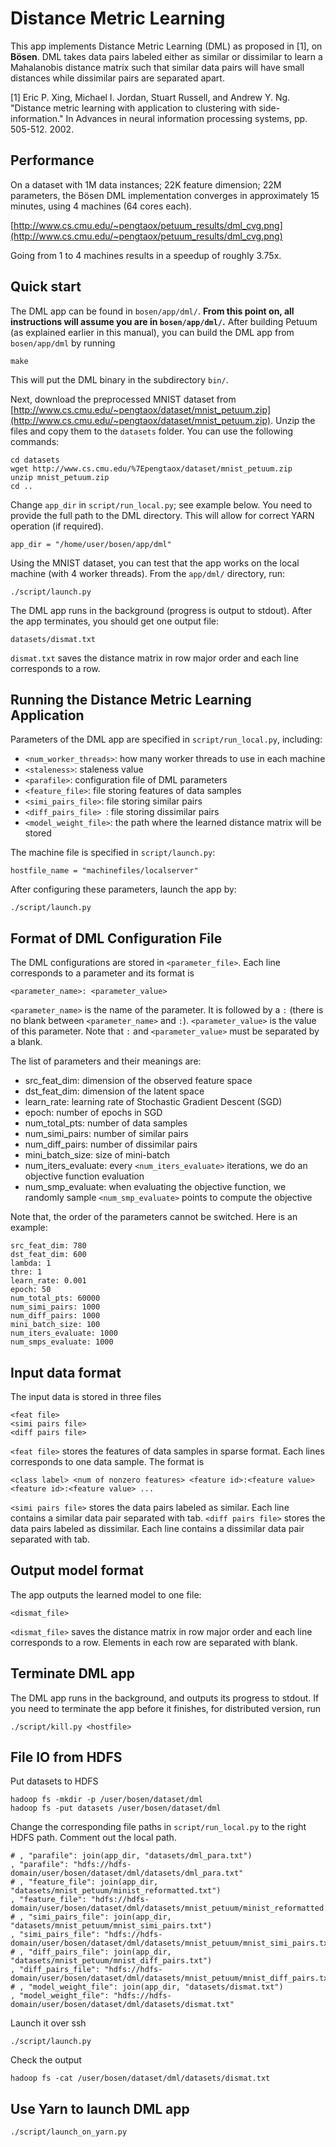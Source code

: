 # Distance Metric Learning

This app implements Distance Metric Learning (DML) as proposed in [1], on **Bösen**. DML takes data pairs labeled either as similar or dissimilar to learn a Mahalanobis distance matrix such that similar data pairs will have small distances while dissimilar pairs are separated apart. 

[1] Eric P. Xing, Michael I. Jordan, Stuart Russell, and Andrew Y. Ng. "Distance metric learning with application to clustering with side-information." In Advances in neural information processing systems, pp. 505-512. 2002.

## Performance

On a dataset with 1M data instances; 22K feature dimension; 22M parameters, the Bösen DML implementation converges in approximately 15 minutes, using 4 machines (64 cores each).

[http://www.cs.cmu.edu/~pengtaox/petuum_results/dml_cvg.png](http://www.cs.cmu.edu/~pengtaox/petuum_results/dml_cvg.png)

Going from 1 to 4 machines results in a speedup of roughly 3.75x.

## Quick start

The DML app can be found in `bosen/app/dml/`. **From this point on, all instructions will assume you are in `bosen/app/dml/`.** After building Petuum (as explained earlier in this manual), you can build the DML app from `bosen/app/dml` by running

```
make
```

This will put the DML binary in the subdirectory `bin/`. 

Next, download the preprocessed MNIST dataset from [http://www.cs.cmu.edu/~pengtaox/dataset/mnist_petuum.zip](http://www.cs.cmu.edu/~pengtaox/dataset/mnist_petuum.zip). Unzip the files and copy them to the `datasets` folder. You can use the following commands:

```
cd datasets
wget http://www.cs.cmu.edu/%7Epengtaox/dataset/mnist_petuum.zip
unzip mnist_petuum.zip
cd ..
```

Change `app_dir` in `script/run_local.py`; see example below. You need to provide the full path to the DML directory. This will allow for correct YARN operation (if required).
```
app_dir = "/home/user/bosen/app/dml"
```
Using the MNIST dataset, you can test that the app works on the local machine (with 4 worker threads). From the `app/dml/` directory, run:

```
./script/launch.py
```

The DML app runs in the background (progress is output to stdout). After the app terminates, you should get one output file:

```
datasets/dismat.txt
```

`dismat.txt` saves the distance matrix in row major order and each line corresponds to a row.


## Running the Distance Metric Learning Application

Parameters of the DML app are specified in `script/run_local.py`, including:
* `<num_worker_threads>`: how many worker threads to use in each machine
* `<staleness>`: staleness value
* `<parafile>`: configuration file of DML parameters
* `<feature_file>`: file storing features of data samples
* `<simi_pairs_file>`: file storing similar pairs
* `<diff_pairs_file> `: file storing dissimilar pairs
* `<model_weight_file>`: the path where the learned distance matrix will be stored

The machine file is specified in `script/launch.py`:
```
hostfile_name = "machinefiles/localserver"
```

After configuring these parameters, launch the app by:
```
./script/launch.py
```

## Format of DML Configuration File
The DML configurations are stored in `<parameter_file>`. Each line corresponds to a parameter and its format is
```
<parameter_name>: <parameter_value>
```
`<parameter_name>` is the name of the parameter. It is followed by a `:` (there is no blank between `<parameter_name>` and `:`). `<parameter_value>` is the value of this parameter. Note that `:` and `<parameter_value>` must be separated by a blank.

The list of parameters and their meanings are:
* src_feat_dim: dimension of the observed feature space
* dst_feat_dim: dimension of the latent space
* learn_rate: learning rate of Stochastic Gradient Descent (SGD)
* epoch: number of epochs in SGD
* num_total_pts: number of data samples
* num_simi_pairs: number of similar pairs
* num_diff_pairs: number of dissimilar pairs
* mini_batch_size: size of mini-batch
* num_iters_evaluate: every `<num_iters_evaluate>` iterations, we do an objective function evaluation
* num_smp_evaluate: when evaluating the objective function, we randomly sample `<num_smp_evaluate>` points to compute the objective 

Note that, the order of the parameters cannot be switched.
Here is an example:
```
src_feat_dim: 780
dst_feat_dim: 600
lambda: 1
thre: 1
learn_rate: 0.001
epoch: 50
num_total_pts: 60000
num_simi_pairs: 1000
num_diff_pairs: 1000
mini_batch_size: 100
num_iters_evaluate: 1000
num_smps_evaluate: 1000
```
## Input data format
The input data is stored in three files
```
<feat file>
<simi pairs file>
<diff pairs file> 
```
`<feat file>` stores the features of data samples in sparse format. Each lines corresponds to one data sample. The format is 

`<class label> <num of nonzero features> <feature id>:<feature value> <feature id>:<feature value> ...`

`<simi pairs file>` stores the data pairs labeled as similar. Each line contains a similar data pair separated with tab.
`<diff pairs file>` stores the data pairs labeled as dissimilar. Each line contains a dissimilar data pair separated with tab.


## Output model format
The app outputs the learned model to one file:
```
<dismat_file>
```

`<dismat_file>` saves the distance matrix in row major order and each line corresponds to a row. Elements in each row are separated with blank.

## Terminate DML app

The DML app runs in the background, and outputs its progress to stdout. If you need to terminate the app before it finishes, for distributed version, run

```
./script/kill.py <hostfile>
```


## File IO from HDFS

Put datasets to HDFS
```
hadoop fs -mkdir -p /user/bosen/dataset/dml
hadoop fs -put datasets /user/bosen/dataset/dml
```

Change the corresponding file paths in `script/run_local.py` to the right HDFS path. Comment out the local path.
```
# , "parafile": join(app_dir, "datasets/dml_para.txt")
, "parafile": "hdfs://hdfs-domain/user/bosen/dataset/dml/datasets/dml_para.txt"
# , "feature_file": join(app_dir, "datasets/mnist_petuum/minist_reformatted.txt")
, "feature_file": "hdfs://hdfs-domain/user/bosen/dataset/dml/datasets/mnist_petuum/minist_reformatted.txt"
# , "simi_pairs_file": join(app_dir, "datasets/mnist_petuum/mnist_simi_pairs.txt")
, "simi_pairs_file": "hdfs://hdfs-domain/user/bosen/dataset/dml/datasets/mnist_petuum/mnist_simi_pairs.txt"
# , "diff_pairs_file": join(app_dir, "datasets/mnist_petuum/mnist_diff_pairs.txt")
, "diff_pairs_file": "hdfs://hdfs-domain/user/bosen/dataset/dml/datasets/mnist_petuum/mnist_diff_pairs.txt"
# , "model_weight_file": join(app_dir, "datasets/dismat.txt")
, "model_weight_file": "hdfs://hdfs-domain/user/bosen/dataset/dml/datasets/dismat.txt"
```
Launch it over ssh
```
./script/launch.py
```

Check the output
```
hadoop fs -cat /user/bosen/dataset/dml/datasets/dismat.txt
```

## Use Yarn to launch DML app
```
./script/launch_on_yarn.py
```
